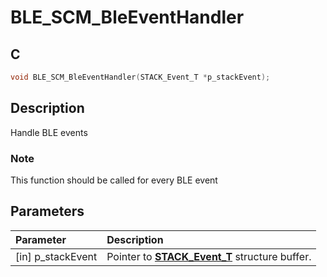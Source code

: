 # BLE_SCM_BleEventHandler

## C

```c
void BLE_SCM_BleEventHandler(STACK_Event_T *p_stackEvent);
```

## Description

Handle BLE events

### Note

This function should be called for every BLE event

## Parameters

|Parameter|Description|
|:---|:---|
|\[in\] p_stackEvent|Pointer to **[STACK_Event_T](GUID-7D4B4619-0088-47EB-9D17-E58AF6F9A92D.md)** structure buffer.|

